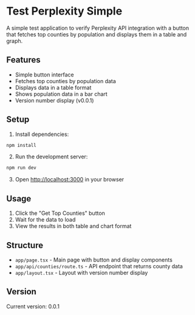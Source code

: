 # Test Perplexity Simple

A simple test application to verify Perplexity API integration with a button that fetches top counties by population and displays them in a table and graph.

## Features

- Simple button interface
- Fetches top counties by population data
- Displays data in a table format
- Shows population data in a bar chart
- Version number display (v0.0.1)

## Setup

1. Install dependencies:
```bash
npm install
```

2. Run the development server:
```bash
npm run dev
```

3. Open [http://localhost:3000](http://localhost:3000) in your browser

## Usage

1. Click the "Get Top Counties" button
2. Wait for the data to load
3. View the results in both table and chart format

## Structure

- `app/page.tsx` - Main page with button and display components
- `app/api/counties/route.ts` - API endpoint that returns county data
- `app/layout.tsx` - Layout with version number display

## Version

Current version: 0.0.1

